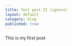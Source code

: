 ```yaml
---
title: Test post II (ignore)
layout: default
category: blog
published: true
---
```


This is my first post
